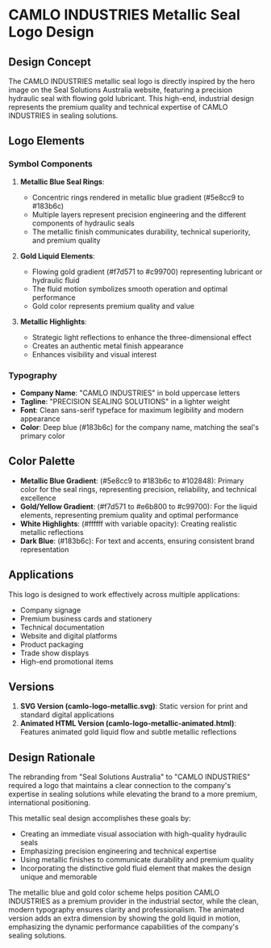 # CAMLO INDUSTRIES Metallic Seal Logo Design

## Design Concept

The CAMLO INDUSTRIES metallic seal logo is directly inspired by the hero image on the Seal Solutions Australia website, featuring a precision hydraulic seal with flowing gold lubricant. This high-end, industrial design represents the premium quality and technical expertise of CAMLO INDUSTRIES in sealing solutions.

## Logo Elements

### Symbol Components

1. **Metallic Blue Seal Rings**:
   - Concentric rings rendered in metallic blue gradient (#5e8cc9 to #183b6c)
   - Multiple layers represent precision engineering and the different components of hydraulic seals
   - The metallic finish communicates durability, technical superiority, and premium quality

2. **Gold Liquid Elements**:
   - Flowing gold gradient (#f7d571 to #c99700) representing lubricant or hydraulic fluid
   - The fluid motion symbolizes smooth operation and optimal performance
   - Gold color represents premium quality and value

3. **Metallic Highlights**:
   - Strategic light reflections to enhance the three-dimensional effect
   - Creates an authentic metal finish appearance
   - Enhances visibility and visual interest

### Typography

- **Company Name**: "CAMLO INDUSTRIES" in bold uppercase letters
- **Tagline**: "PRECISION SEALING SOLUTIONS" in a lighter weight
- **Font**: Clean sans-serif typeface for maximum legibility and modern appearance
- **Color**: Deep blue (#183b6c) for the company name, matching the seal's primary color

## Color Palette

- **Metallic Blue Gradient**: (#5e8cc9 to #183b6c to #102848): Primary color for the seal rings, representing precision, reliability, and technical excellence
- **Gold/Yellow Gradient**: (#f7d571 to #e6b800 to #c99700): For the liquid elements, representing premium quality and optimal performance
- **White Highlights**: (#ffffff with variable opacity): Creating realistic metallic reflections
- **Dark Blue**: (#183b6c): For text and accents, ensuring consistent brand representation

## Applications

This logo is designed to work effectively across multiple applications:

- Company signage
- Premium business cards and stationery
- Technical documentation
- Website and digital platforms
- Product packaging
- Trade show displays
- High-end promotional items

## Versions

1. **SVG Version (camlo-logo-metallic.svg)**: Static version for print and standard digital applications
2. **Animated HTML Version (camlo-logo-metallic-animated.html)**: Features animated gold liquid flow and subtle metallic reflections

## Design Rationale

The rebranding from "Seal Solutions Australia" to "CAMLO INDUSTRIES" required a logo that maintains a clear connection to the company's expertise in sealing solutions while elevating the brand to a more premium, international positioning.

This metallic seal design accomplishes these goals by:

- Creating an immediate visual association with high-quality hydraulic seals
- Emphasizing precision engineering and technical expertise
- Using metallic finishes to communicate durability and premium quality
- Incorporating the distinctive gold fluid element that makes the design unique and memorable

The metallic blue and gold color scheme helps position CAMLO INDUSTRIES as a premium provider in the industrial sector, while the clean, modern typography ensures clarity and professionalism. The animated version adds an extra dimension by showing the gold liquid in motion, emphasizing the dynamic performance capabilities of the company's sealing solutions.
